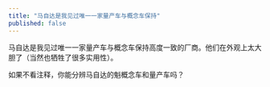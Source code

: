```yaml
---
title: "马自达是我见过唯一一家量产车与概念车保持"
published: false
---
```

马自达是我见过唯一一家量产车与概念车保持高度一致的厂商。他们在外观上太大胆了（当然也牺牲了很多实用性）。

如果不看注释，你能分辨马自达的魁概念车和量产车吗？